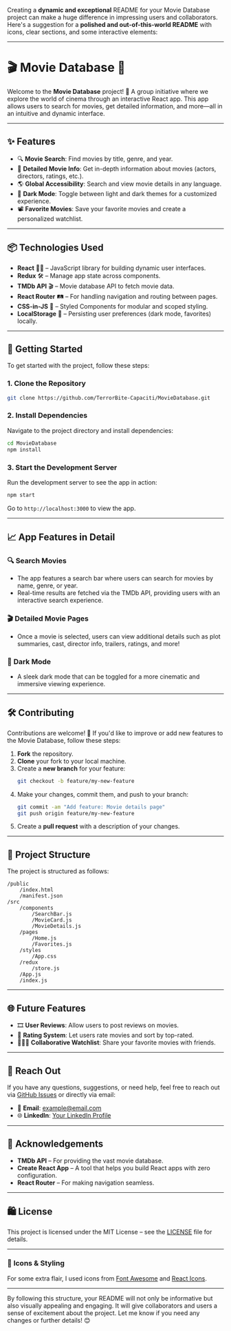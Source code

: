 Creating a **dynamic and exceptional** README for your Movie Database project can make a huge difference in impressing users and collaborators. Here's a suggestion for a **polished and out-of-this-world README** with icons, clear sections, and some interactive elements:

---

# 🎬 **Movie Database** 🌌

Welcome to the **Movie Database** project! 🚀 A group initiative where we explore the world of cinema through an interactive React app. This app allows users to search for movies, get detailed information, and more—all in an intuitive and dynamic interface.

---

## ✨ **Features**

- 🔍 **Movie Search**: Find movies by title, genre, and year.
- 🎥 **Detailed Movie Info**: Get in-depth information about movies (actors, directors, ratings, etc.).
- 🌎 **Global Accessibility**: Search and view movie details in any language.
- 🌙 **Dark Mode**: Toggle between light and dark themes for a customized experience.
- 📽️ **Favorite Movies**: Save your favorite movies and create a personalized watchlist.

---

## 📦 **Technologies Used**

- **React** 🧑‍💻 – JavaScript library for building dynamic user interfaces.
- **Redux** 🛠️ – Manage app state across components.
- **TMDb API** 🎬 – Movie database API to fetch movie data.
- **React Router** 🛤️ – For handling navigation and routing between pages.
- **CSS-in-JS** 🎨 – Styled Components for modular and scoped styling.
- **LocalStorage** 💾 – Persisting user preferences (dark mode, favorites) locally.

---

## 🚀 **Getting Started**

To get started with the project, follow these steps:

### 1. Clone the Repository

```bash
git clone https://github.com/TerrorBite-Capaciti/MovieDatabase.git
```

### 2. Install Dependencies

Navigate to the project directory and install dependencies:

```bash
cd MovieDatabase
npm install
```

### 3. Start the Development Server

Run the development server to see the app in action:

```bash
npm start
```

Go to `http://localhost:3000` to view the app.

---

## 📈 **App Features in Detail**

### 🔍 **Search Movies**
- The app features a search bar where users can search for movies by name, genre, or year.  
- Real-time results are fetched via the TMDb API, providing users with an interactive search experience.

### 🎬 **Detailed Movie Pages**
- Once a movie is selected, users can view additional details such as plot summaries, cast, director info, trailers, ratings, and more!

### 🌙 **Dark Mode**
- A sleek dark mode that can be toggled for a more cinematic and immersive viewing experience.

---

## 🛠️ **Contributing**

Contributions are welcome! 🤝 If you'd like to improve or add new features to the Movie Database, follow these steps:

1. **Fork** the repository.
2. **Clone** your fork to your local machine.
3. Create a **new branch** for your feature:
   ```bash
   git checkout -b feature/my-new-feature
   ```
4. Make your changes, commit them, and push to your branch:
   ```bash
   git commit -am "Add feature: Movie details page"
   git push origin feature/my-new-feature
   ```
5. Create a **pull request** with a description of your changes.

---

## 📝 **Project Structure**

The project is structured as follows:

```
/public
    /index.html
    /manifest.json
/src
    /components
        /SearchBar.js
        /MovieCard.js
        /MovieDetails.js
    /pages
        /Home.js
        /Favorites.js
    /styles
        /App.css
    /redux
        /store.js
    /App.js
    /index.js
```

---

## 🌐 **Future Features**

- 🎞️ **User Reviews**: Allow users to post reviews on movies.
- 🌟 **Rating System**: Let users rate movies and sort by top-rated.
- 🧑‍🤝‍🧑 **Collaborative Watchlist**: Share your favorite movies with friends.

---

## 📣 **Reach Out**

If you have any questions, suggestions, or need help, feel free to reach out via [GitHub Issues](https://github.com/TerrorBite-Capaciti/MovieDatabase/issues) or directly via email:

- 📧 **Email**: example@email.com
- 🌐 **LinkedIn**: [Your LinkedIn Profile](https://www.linkedin.com/in/your-profile)

---

## 👑 **Acknowledgements**

- **TMDb API** – For providing the vast movie database.
- **Create React App** – A tool that helps you build React apps with zero configuration.
- **React Router** – For making navigation seamless.

---

## 🛍️ **License**

This project is licensed under the MIT License – see the [LICENSE](LICENSE) file for details.

---

### 🎨 **Icons & Styling**

For some extra flair, I used icons from [Font Awesome](https://fontawesome.com/) and [React Icons](https://react-icons.github.io/react-icons/).

---

By following this structure, your README will not only be informative but also visually appealing and engaging. It will give collaborators and users a sense of excitement about the project. Let me know if you need any changes or further details! 😊
